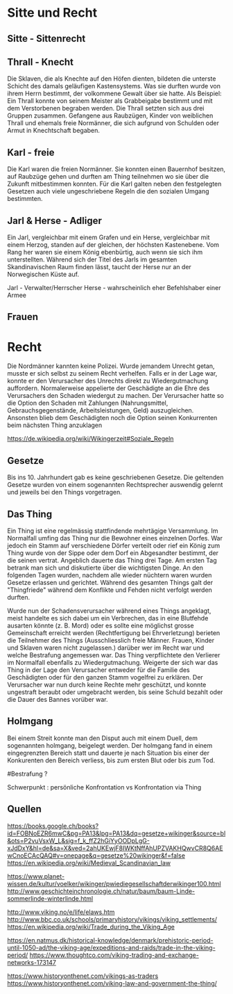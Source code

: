 # Sitte  und Recht

## Sitte - Sittenrecht

## Thrall - Knecht
Die Sklaven, die als Knechte auf den Höfen dienten, bildeten die unterste Schicht des damals geläufigen Kastensystems.
Was sie durften wurde von ihrem Herrn bestimmt, der volkommene Gewalt über sie hatte. Als Beispiel: Ein Thrall konnte von seinem Meister als Grabbeigabe bestimmt und mit dem Verstorbenen begraben werden.
Die Thrall setzten sich aus drei Gruppen zusammen. Gefangene aus Raubzügen, Kinder von weiblichen Thrall und ehemals freie Normänner, die sich aufgrund von Schulden oder Armut in Knechtschaft begaben.

## Karl - freie
Die Karl waren die freien Normänner. Sie konnten einen Bauernhof besitzen, auf Raubzüge gehen und durften am Thing teilnehmen wo sie über die Zukunft mitbestimmen konnten. 
Für die Karl galten neben den festgelegten Gesetzen auch viele ungeschriebene Regeln die den sozialen Umgang bestimmten. 

## Jarl & Herse - Adliger
Ein Jarl, vergleichbar mit einem Grafen und ein Herse, vergleichbar mit einem Herzog, standen auf der gleichen, der höchsten Kastenebene. Vom Rang her waren sie einem König ebenbürtig, auch wenn sie sich ihm unterstellten.
Während sich der Titel des Jarls im gesamten Skandinavischen Raum finden lässt, taucht der Herse nur an der Norwegischen Küste auf.

Jarl - Verwalter/Herrscher  Herse - wahrscheinlich eher Befehlshaber einer Armee

## Frauen

# Recht

Die Nordmänner kannten keine Polizei. Wurde jemandem Unrecht getan, 
musste er sich selbst zu seinem Recht verhelfen.
Falls er in der Lage war, konnte er den Verursacher des Unrechts direkt zu 
Wiedergutmachung auffordern. Normalerweise appelierte der Geschädigte an die 
Ehre des Verursachers den Schaden wiedergut zu machen. 
Der Verursacher hatte so die Option den Schaden mit 
Zahlungen (Nahrungsmittel, Gebrauchsgegenstände, Arbeitsleistungen, Geld) auszugleichen. 
Ansonsten blieb dem Geschädigten noch die Option seinen Konkurrenten beim nächsten Thing anzuklagen

https://de.wikipedia.org/wiki/Wikingerzeit#Soziale_Regeln
## Gesetze

Bis ins 10. Jahrhundert gab es keine geschriebenen Gesetze. 
Die geltenden Gesetze wurden von einem sogenannten Rechtsprecher auswendig 
gelernt und jeweils bei den Things vorgetragen.

## Das Thing

Ein Thing ist eine regelmässig stattfindende mehrtägige Versammlung. 
Im Normalfall umfing das Thing nur die Bewohner eines einzelnen Dorfes. 
War jedoch ein Stamm auf verschiedene Dörfer verteilt oder rief ein König zum Thing wurde von der Sippe oder dem Dorf 
ein Abgesandter bestimmt, der die seinen vertrat. Angeblich dauerte das Thing drei Tage. Am ersten Tag betrank man sich 
und diskutierte über die wichtigsten Dinge. An den folgenden Tagen wurden, nachdem alle wieder nüchtern waren wurden Gesetze 
erlassen und gerichtet.
Während des gesamten Things galt der "Thingfriede" während dem Konflikte und Fehden nicht verfolgt werden durften.

Wurde nun der Schadensverursacher während eines Things angeklagt, 
meist handelte es sich dabei um ein Verbrechen, das in eine Blutfehde ausarten könnte (z. B. Mord) 
oder es sollte eine möglichst grosse Gemeinschaft erreicht werden (Rechtfertigung bei Ehrverletzung) 
berieten die Teilnehmer des Things (Ausschliesslich freie Männer. Frauen, Kinder und Sklaven waren nicht zugelassen.) 
darüber wer im Recht war und welche Bestrafung angemessen war. Das Thing verpflichtete den Verlierer im Normalfall 
ebenfalls zu Wiedergutmachung. Weigerte der sich war das Thing in der Lage den Verursacher entweder für die Familie des 
Geschädigten oder für den ganzen Stamm vogelfrei zu erklären. Der Verursacher war nun durch keine Rechte mehr geschützt, 
und konnte ungestraft beraubt oder umgebracht werden, bis seine Schuld bezahlt oder die Dauer des Bannes vorüber war.

## Holmgang

Bei einem Streit konnte man den Disput auch mit einem Duell, 
dem sogenannten holmgang, beigelegt werden. Der holmgang fand in einem 
eingegrenzten Bereich statt und dauerte je nach Situation bis einer der Konkurenten 
den Bereich verliess, bis zum ersten Blut oder bis zum Tod.



#Bestrafung ?



Schwerpunkt : persönliche Konfrontation vs Konfrontation via Thing


## Quellen

https://books.google.ch/books?id=FOBNoEZR6mwC&pg=PA13&lpg=PA13&dq=gesetze+wikinger&source=bl&ots=P2vuVsxW_L&sig=f_k_ffZ2hGiYyOODpLgG-xJdDxY&hl=de&sa=X&ved=2ahUKEwjF8IWKtNffAhUPZVAKHQwvCR8Q6AEwCnoECAcQAQ#v=onepage&q=gesetze%20wikinger&f=false
https://en.wikipedia.org/wiki/Medieval_Scandinavian_law

https://www.planet-wissen.de/kultur/voelker/wikinger/pwiediegesellschaftderwikinger100.html
http://www.geschichteinchronologie.ch/natur/baum/baum-Linde-sommerlinde-winterlinde.html

http://www.viking.no/e/life/elaws.htm  
http://www.bbc.co.uk/schools/primaryhistory/vikings/viking_settlements/
https://en.wikipedia.org/wiki/Trade_during_the_Viking_Age

https://en.natmus.dk/historical-knowledge/denmark/prehistoric-period-until-1050-ad/the-viking-age/expeditions-and-raids/trade-in-the-viking-period/
https://www.thoughtco.com/viking-trading-and-exchange-networks-173147


https://www.historyonthenet.com/vikings-as-traders
https://www.historyonthenet.com/viking-law-and-government-the-thing/
